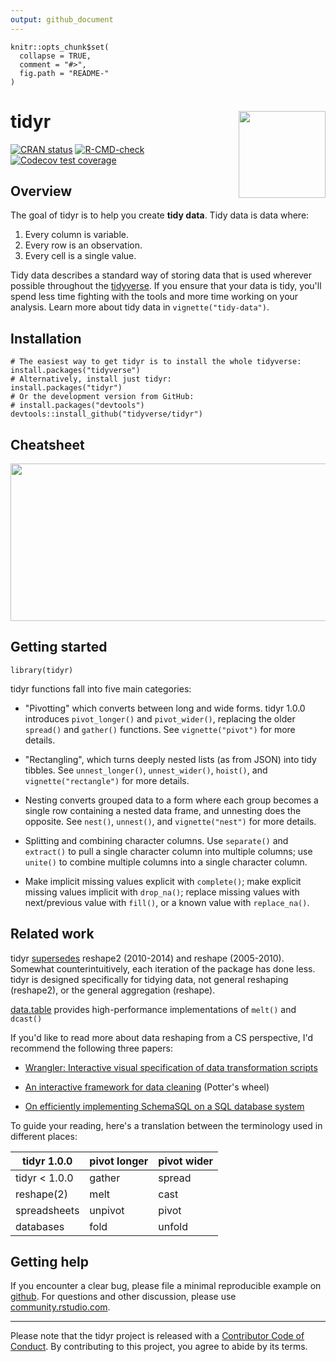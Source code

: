 ```yaml
---
output: github_document
---
```


<!-- README.md is generated from README.Rmd. Please edit that file -->

```{r, echo = FALSE}
knitr::opts_chunk$set(
  collapse = TRUE,
  comment = "#>",
  fig.path = "README-"
)
```

# tidyr <a href='https://tidyr.tidyverse.org'><img src='man/figures/INRAE.jpg' align="right" height="139" /></a>

<!-- badges: start -->
[![CRAN status](https://www.r-pkg.org/badges/version/tidyr)](https://cran.r-project.org/package=tidyr)
[![R-CMD-check](https://github.com/tidyverse/tidyr/actions/workflows/R-CMD-check.yaml/badge.svg)](https://github.com/tidyverse/tidyr/actions/workflows/R-CMD-check.yaml)
[![Codecov test coverage](https://codecov.io/gh/tidyverse/tidyr/branch/main/graph/badge.svg)](https://app.codecov.io/gh/tidyverse/tidyr?branch=main)
<!-- badges: end -->
  
## Overview

The goal of tidyr is to help you create __tidy data__. Tidy data is data where:

1. Every column is variable.
1. Every row is an observation.
1. Every cell is a single value.

Tidy data describes a standard way of storing data that is used wherever possible throughout the [tidyverse](https://www.tidyverse.org/). If you ensure that your data is tidy, you'll spend less time fighting with the tools and more time working on your analysis. Learn more about tidy data in `vignette("tidy-data")`.

## Installation

```{r, eval = FALSE}
# The easiest way to get tidyr is to install the whole tidyverse:
install.packages("tidyverse")
# Alternatively, install just tidyr:
install.packages("tidyr")
# Or the development version from GitHub:
# install.packages("devtools")
devtools::install_github("tidyverse/tidyr")
```

## Cheatsheet

<a href="https://github.com/rstudio/cheatsheets/blob/master/tidyr.pdf"><img src="https://raw.githubusercontent.com/rstudio/cheatsheets/master/pngs/thumbnails/tidyr-thumbs.png" width="630" height="252"/></a>  

## Getting started

```{r}
library(tidyr)
```

tidyr functions fall into five main categories:

* "Pivotting" which converts between long and wide forms. tidyr 1.0.0 
  introduces `pivot_longer()` and `pivot_wider()`, replacing the older 
  `spread()` and `gather()` functions. See `vignette("pivot")` for more 
  details.
  
* "Rectangling", which turns deeply nested lists (as from JSON) into tidy
  tibbles. See `unnest_longer()`, `unnest_wider()`, `hoist()`, and 
  `vignette("rectangle")` for more details.
  
* Nesting converts grouped data to a form where each group becomes a
  single row containing a nested data frame, and unnesting does the opposite.
  See `nest()`, `unnest()`, and  `vignette("nest")` for more details.

* Splitting and combining character columns. Use `separate()` and `extract()` 
  to pull a single character column into multiple columns; use `unite()` to
  combine multiple columns into a single character column.

* Make implicit missing values explicit with `complete()`; make explicit 
  missing values implicit with `drop_na()`; replace missing values with
  next/previous value with `fill()`, or a known value with `replace_na()`.

## Related work

tidyr [supersedes](https://lifecycle.r-lib.org/articles/stages.html#superseded) reshape2 (2010-2014) and reshape (2005-2010). Somewhat counterintuitively, each iteration of the package has done less. tidyr is designed specifically for tidying data, not general reshaping (reshape2), or the general aggregation (reshape). 

[data.table](https://rdatatable.gitlab.io/data.table) provides high-performance implementations of `melt()` and `dcast()`

If you'd like to read more about data reshaping from a CS perspective, I'd recommend the following three papers:

* [Wrangler: Interactive visual specification of data transformation scripts](http://vis.stanford.edu/papers/wrangler)

* [An interactive framework for data cleaning](https://www2.eecs.berkeley.edu/Pubs/TechRpts/2000/CSD-00-1110.pdf) (Potter's wheel)

* [On efficiently implementing SchemaSQL on a SQL database system](https://www.vldb.org/conf/1999/P45.pdf)

To guide your reading, here's a translation between the terminology used in different places:

| tidyr 1.0.0       | pivot longer | pivot wider |
|-------------------|--------------|-------------|
| tidyr < 1.0.0     | gather       | spread      |
| reshape(2)        | melt         | cast        |
| spreadsheets      | unpivot      | pivot       | 
| databases         | fold         | unfold      |

## Getting help

If you encounter a clear bug, please file a minimal reproducible example on [github](https://github.com/tidyverse/tidyr/issues). For questions and other discussion, please use [community.rstudio.com](https://community.rstudio.com/).

---

Please note that the tidyr project is released with a [Contributor Code of Conduct](https://tidyr.tidyverse.org/CODE_OF_CONDUCT.html). By contributing to this project, you agree to abide by its terms.
